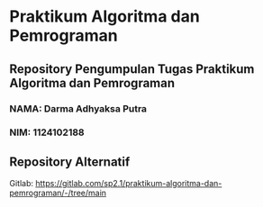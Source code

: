 # Praktikum Algoritma dan Pemrograman
## Repository Pengumpulan Tugas Praktikum Algoritma dan Pemrograman
### NAMA: Darma Adhyaksa Putra
### NIM: 1124102188

## Repository Alternatif
Gitlab: https://gitlab.com/sp2.1/praktikum-algoritma-dan-pemrograman/-/tree/main

